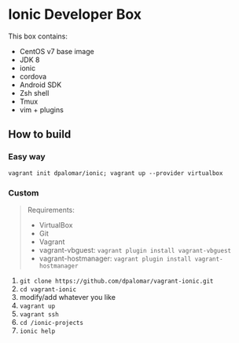 # Ionic Developer Box

This box contains:

- CentOS v7 base image
- JDK 8
- ionic
- cordova
- Android SDK
- Zsh shell
- Tmux
- vim + plugins

## How to build

### Easy way

`vagrant init dpalomar/ionic; vagrant up --provider virtualbox`

### Custom

> Requirements:
> - VirtualBox
> - Git
> - Vagrant
> - vagrant-vbguest: `vagrant plugin install vagrant-vbguest`
> - vagrant-hostmanager: `vagrant plugin install vagrant-hostmanager`

1. `git clone https://github.com/dpalomar/vagrant-ionic.git`
2. `cd vagrant-ionic`
3. modify/add whatever you like
4. `vagrant up`
5. `vagrant ssh`
6. `cd /ionic-projects`
7. `ionic help`

